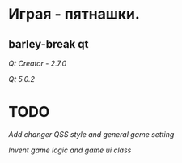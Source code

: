 Играя - пятнашки.
=================

barley-break qt
---------------

*Qt Creator - 2.7.0*

*Qt 5.0.2*


TODO
====

*Add changer QSS style and general game setting*

*Invent game logic and game ui class*



